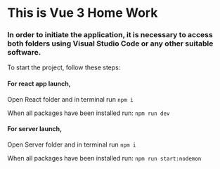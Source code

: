 # This is Vue 3 Home Work

### In order to initiate the application, it is necessary to access both folders using Visual Studio Code or any other suitable software.

To start the project, follow these steps:

#### For react app launch,

Open React folder and in terminal run ```npm i```

When all packages have been installed run: ```npm run dev```

#### For server launch,

Open Server folder and in terminal run `npm i`

When all packages have been installed run: `npm run start:nodemon`
